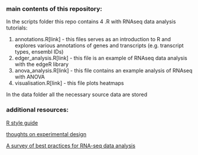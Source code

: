 ### main contents of this repository:

In the scripts folder this repo contains 4 .R with RNAseq data analysis tutorials:

1. annotations.R[link] - this files serves as an introduction to R and explores various annotations of genes and transcripts (e.g. transcript types, ensembl IDs)
2. edger_analysis.R[link] - this file is an example of RNAseq data analysis with the edgeR library
3. anova_analysis.R[link] - this file contains an example analysis of RNAseq with ANOVA
4. visualisation.R[link] - this file plots heatmaps


In the data folder all the necessary source data are stored


### additional resources:

[R style guide](http://adv-r.had.co.nz/Style.html)

[thoughts on experimental design](https://rnaseq.uoregon.edu/#exp-design)

[A survey of best practices for RNA-seq data analysis](https://genomebiology.biomedcentral.com/articles/10.1186/s13059-016-0881-8)

